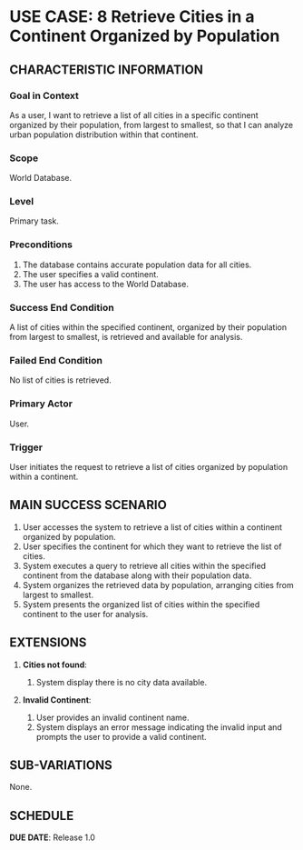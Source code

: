 # USE CASE: 8  Retrieve Cities in a Continent Organized by Population

## CHARACTERISTIC INFORMATION

### Goal in Context

As a user, I want to retrieve a list of all cities in a specific continent organized by their population, from largest to smallest, so that I can analyze urban population distribution within that continent.

### Scope

World Database.

### Level

Primary task.

### Preconditions

1. The database contains accurate population data for all cities.
2. The user specifies a valid continent.
3. The user has access to the World Database.

### Success End Condition

A list of cities within the specified continent, organized by their population from largest to smallest, is retrieved and available for analysis.

### Failed End Condition

No list of cities is retrieved.

### Primary Actor

User.

### Trigger

User initiates the request to retrieve a list of cities organized by population within a continent.


## MAIN SUCCESS SCENARIO

1. User accesses the system to retrieve a list of cities within a continent organized by population.
2. User specifies the continent for which they want to retrieve the list of cities.
3. System executes a query to retrieve all cities within the specified continent from the database along with their population data.
4. System organizes the retrieved data by population, arranging cities from largest to smallest.
5. System presents the organized list of cities within the specified continent to the user for analysis.

## EXTENSIONS

1. **Cities not found**:
    1. System display there is no city data available.
   
2. **Invalid Continent**:
    1. User provides an invalid continent name.
    2. System displays an error message indicating the invalid input and prompts the user to provide a valid continent.

## SUB-VARIATIONS

None.

## SCHEDULE

**DUE DATE**: Release 1.0